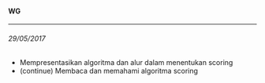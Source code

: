 #### WG
---
###### 29/05/2017
* Mempresentasikan algoritma dan alur dalam menentukan scoring
* (continue) Membaca dan memahami algoritma scoring
